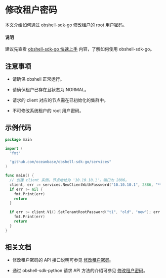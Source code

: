 # 修改租户密码

本文介绍如何通过 obshell-sdk-go 修改租户的 root 用户密码。

<main id="notice" type='explain'>
  <h4>说明</h4>
  <p>建议先查看 <a href='../100.quickstart-of-go.md'>obshell-sdk-go 快速上手</a> 内容，了解如何使用 obshell-sdk-go。</p>
</main>

## 注意事项

* 请确保 obshell 正常运行。

* 请确保租户已存在且状态为 NORMAL。

* 请求的 client 对应的节点需在已初始化的集群中。

* 不可修改系统租户的 root 用户密码。

## 示例代码

```go
package main

import (
  "fmt"

  "github.com/oceanbase/obshell-sdk-go/services"
)

func main() {
  // 创建 client 实例，节点地址为 '10.10.10.1'，端口为 2886。
  client, err := services.NewClientWithPassword("10.10.10.1", 2886, "****")
  if err != nil {
    fmt.Print(err)
    return
  }

  if err := client.V1().SetTenantRootPassword("t1", "old", "new"); err != nil {
    fmt.Print(err)
    return
  }
}
```

## 相关文档

* 修改租户密码的 API 接口说明可参见 [修改租户密码](../../../400.obshell-api-reference/500.tenant-management/300.change-tenant-password.md)。

* 通过 obshell-sdk-python 请求 API 方法的介绍可参见 [修改租户密码](../../100.python/500.tenant-management/300.change-tenant-password-of-python.md)。
